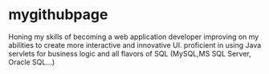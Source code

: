 # mygithubpage

Honing my skills of becoming a web application developer improving on my abilities to create more interactive and innovative UI. proficient in using Java servlets for business logic and all flavors of SQL (MySQL,MS SQL Server, Oracle SQL...)

